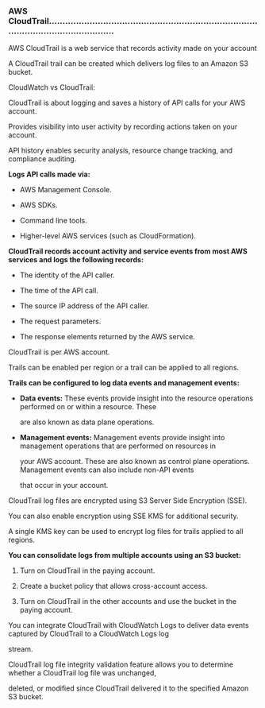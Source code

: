 ### AWS CloudTrail....................................................................................................................


AWS CloudTrail is a web service that records activity made on your account


A CloudTrail trail can be created which delivers log files to an Amazon S3 bucket.


CloudWatch vs CloudTrail:


CloudTrail is about logging and saves a history of API calls for your AWS account.


Provides visibility into user activity by recording actions taken on your account.


API history enables security analysis, resource change tracking, and compliance auditing.


**Logs API calls made via:**


- AWS Management Console.

- AWS SDKs.

- Command line tools.

- Higher-level AWS services (such as CloudFormation).


**CloudTrail records account activity and service events from most AWS services and logs the following records:**


- The identity of the API caller.

- The time of the API call.

- The source IP address of the API caller.

- The request parameters.

- The response elements returned by the AWS service.


CloudTrail is per AWS account.


Trails can be enabled per region or a trail can be applied to all regions.


**Trails can be configured to log data events and management events:**


- **Data events:** These events provide insight into the resource operations performed on or within a resource. These

  are also known as data plane operations.

- **Management events:** Management events provide insight into management operations that are performed on resources in

  your AWS account. These are also known as control plane operations. Management events can also include non-API events

  that occur in your account.


CloudTrail log files are encrypted using S3 Server Side Encryption (SSE).


You can also enable encryption using SSE KMS for additional security.


A single KMS key can be used to encrypt log files for trails applied to all regions.


**You can consolidate logs from multiple accounts using an S3 bucket:**


1. Turn on CloudTrail in the paying account.

2. Create a bucket policy that allows cross-account access.

3. Turn on CloudTrail in the other accounts and use the bucket in the paying account.


You can integrate CloudTrail with CloudWatch Logs to deliver data events captured by CloudTrail to a CloudWatch Logs log

stream.


CloudTrail log file integrity validation feature allows you to determine whether a CloudTrail log file was unchanged,

deleted, or modified since CloudTrail delivered it to the specified Amazon S3 bucket.

